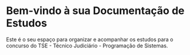 # Bem-vindo à sua Documentação de Estudos

Este é o seu espaço para organizar e acompanhar os estudos para o concurso do TSE - Técnico Judiciário - Programação de Sistemas.
